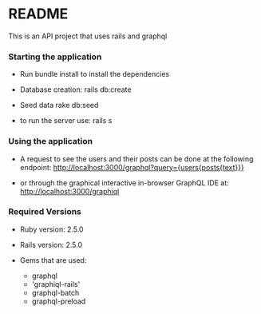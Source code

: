 # README

This is an API project that uses rails and graphql

### Starting the application
* Run bundle install to install the dependencies

* Database creation: rails db:create
* Seed data rake db:seed

* to run the server use:
rails s

### Using the application

* A request to see the users and their posts can be done at the following endpoint:
[http://localhost:3000/graphql?query={users{posts{text}}}
](http://localhost:3000/graphql?query={users{posts{text}}})


* or through the graphical interactive in-browser GraphQL IDE
at: 
[http://localhost:3000/graphiql](http://localhost:3000/graphiql)

### Required Versions

* Ruby version: 2.5.0
* Rails version: 2.5.0

* Gems that are used:
  * graphql
  * 'graphiql-rails'
  * graphql-batch
  * graphql-preload
